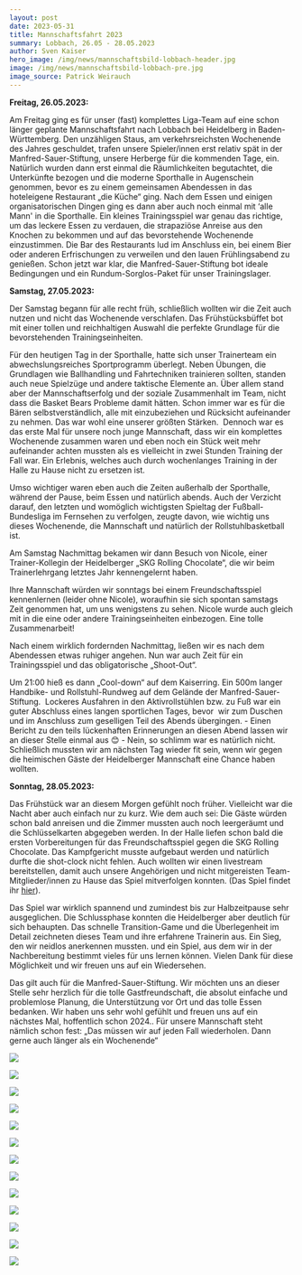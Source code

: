 ```yaml
---
layout: post
date: 2023-05-31
title: Mannschaftsfahrt 2023
summary: Lobbach, 26.05 - 28.05.2023
author: Sven Kaiser
hero_image: /img/news/mannschaftsbild-lobbach-header.jpg
image: /img/news/mannschaftsbild-lobbach-pre.jpg
image_source: Patrick Weirauch
---
```

**Freitag, 26.05.2023:**

Am Freitag ging es für unser (fast) komplettes Liga-Team auf eine schon länger geplante Mannschaftsfahrt nach Lobbach bei Heidelberg in Baden-Württemberg. Den unzähligen Staus, am verkehrsreichsten Wochenende des Jahres geschuldet, trafen unsere Spieler/innen erst relativ spät in der Manfred-Sauer-Stiftung, unsere Herberge für die kommenden Tage, ein. Natürlich wurden dann erst einmal die Räumlichkeiten begutachtet, die Unterkünfte bezogen und die moderne Sporthalle in Augenschein genommen, bevor es zu einem gemeinsamen Abendessen in das hoteleigene Restaurant „die Küche“ ging. Nach dem Essen und einigen organisatorischen Dingen ging es dann aber auch noch einmal mit ‘alle Mann' in die Sporthalle. Ein kleines Trainingsspiel war genau das richtige, um das leckere Essen zu verdauen, die strapaziöse Anreise aus den Knochen zu bekommen und auf das bevorstehende Wochenende einzustimmen. Die Bar des Restaurants lud im Anschluss ein, bei einem Bier oder anderen Erfrischungen zu verweilen und den lauen Frühlingsabend zu genießen. Schon jetzt war klar, die Manfred-Sauer-Stiftung bot ideale Bedingungen und ein Rundum-Sorglos-Paket für unser Trainingslager.

**Samstag, 27.05.2023:**

Der Samstag begann für alle recht früh, schließlich wollten wir die Zeit auch nutzen und nicht das Wochenende verschlafen. Das Frühstücksbüffet bot mit einer tollen und reichhaltigen Auswahl die perfekte Grundlage für die bevorstehenden Trainingseinheiten.

Für den heutigen Tag in der Sporthalle, hatte sich unser Trainerteam ein abwechslungsreiches Sportprogramm überlegt. Neben Übungen, die Grundlagen wie Ballhandling und Fahrtechniken trainieren sollten, standen auch neue Spielzüge und andere taktische Elemente an. Über allem stand aber der Mannschaftserfolg und der soziale Zusammenhalt im Team, nicht dass die Basket Bears Probleme damit hätten. Schon immer war es für die Bären selbstverständlich, alle mit einzubeziehen und Rücksicht aufeinander zu nehmen. Das war wohl eine unserer größten Stärken.  Dennoch war es das erste Mal für unsere noch junge Mannschaft, dass wir ein komplettes Wochenende zusammen waren und eben noch ein Stück weit mehr aufeinander achten mussten als es vielleicht in zwei Stunden Training der Fall war. Ein Erlebnis, welches auch durch wochenlanges Training in der Halle zu Hause nicht zu ersetzen ist.

Umso wichtiger waren eben auch die Zeiten außerhalb der Sporthalle, während der Pause, beim Essen und natürlich abends. Auch der Verzicht darauf, den letzten und womöglich wichtigsten Spieltag der Fußball-Bundesliga im Fernsehen zu verfolgen, zeugte davon, wie wichtig uns dieses Wochenende, die Mannschaft und natürlich der Rollstuhlbasketball ist.

Am Samstag Nachmittag bekamen wir dann Besuch von Nicole, einer Trainer-Kollegin der Heidelberger „SKG Rolling Chocolate“, die wir beim Trainerlehrgang letztes Jahr kennengelernt haben.

Ihre Mannschaft würden wir sonntags bei einem Freundschaftsspiel kennenlernen (leider ohne Nicole), woraufhin sie sich spontan samstags Zeit genommen hat, um uns wenigstens zu sehen. Nicole wurde auch gleich mit in die eine oder andere Trainingseinheiten einbezogen. Eine tolle Zusammenarbeit!

Nach einem wirklich fordernden Nachmittag, ließen wir es nach dem Abendessen etwas ruhiger angehen. Nun war auch Zeit für ein Trainingsspiel und das obligatorische „Shoot-Out“.

Um 21:00 hieß es dann „Cool-down“ auf dem Kaiserring. Ein 500m langer Handbike- und Rollstuhl-Rundweg auf dem Gelände der Manfred-Sauer-Stiftung.  Lockeres Ausfahren in den Aktivrollstühlen bzw. zu Fuß war ein guter Abschluss eines langen sportlichen Tages, bevor  wir zum Duschen und im Anschluss zum geselligen Teil des Abends übergingen. - Einen Bericht zu den teils lückenhaften Erinnerungen an diesen Abend lassen wir an dieser Stelle einmal aus 😊 - Nein, so schlimm war es natürlich nicht. Schließlich mussten wir am nächsten Tag wieder fit sein, wenn wir gegen die heimischen Gäste der Heidelberger Mannschaft eine Chance haben wollten. 

**Sonntag, 28.05.2023:**

Das Frühstück war an diesem Morgen gefühlt noch früher. Vielleicht war die Nacht aber auch einfach nur zu kurz. Wie dem auch sei: Die Gäste würden schon bald anreisen und die Zimmer mussten auch noch leergeräumt und die Schlüsselkarten abgegeben werden. In der Halle liefen schon bald die ersten Vorbereitungen für das Freundschaftsspiel gegen die SKG Rolling Chocolate. Das Kampfgericht musste aufgebaut werden und natürlich durfte die shot-clock nicht fehlen. Auch wollten wir einen livestream bereitstellen, damit auch unsere Angehörigen und nicht mitgereisten Team-Mitglieder/innen zu Hause das Spiel mitverfolgen konnten. (Das Spiel findet ihr [hier](https://fb.watch/kTianr3HuW/)).

Das Spiel war wirklich spannend und zumindest bis zur Halbzeitpause sehr ausgeglichen. Die Schlussphase konnten die Heidelberger aber deutlich für sich behaupten. Das schnelle Transition-Game und die Überlegenheit im Detail zeichneten dieses Team und ihre erfahrene Trainerin aus. Ein Sieg, den wir neidlos anerkennen mussten. und ein Spiel, aus dem wir in der Nachbereitung bestimmt vieles für uns lernen können. Vielen Dank für diese Möglichkeit und wir freuen uns auf ein Wiedersehen.

Das gilt auch für die Manfred-Sauer-Stiftung. Wir möchten uns an dieser Stelle sehr herzlich für die tolle Gastfreundschaft, die absolut einfache und problemlose Planung, die Unterstützung vor Ort und das tolle Essen bedanken. Wir haben uns sehr wohl gefühlt und freuen uns auf ein nächstes Mal, hoffentlich schon 2024.. Für unsere Mannschaft steht nämlich schon fest: „Das müssen wir auf jeden Fall wiederholen. Dann gerne auch länger als ein Wochenende“

![](/img/news/20230526-_dsc5551.jpg)

![](/img/news/20230526-_dsc5129.jpg)

![](/img/news/20230526-_dsc5576.jpg)

![](/img/news/20230526-_dsc6051.jpg)

![](/img/news/20230527-_dsc6791.jpg)

![](/img/news/20230527-_dsc6480.jpg)

![](/img/news/20230528-_dsc8106-2-.jpg)

![](/img/news/20230527-_dsc6840.jpg)

![](/img/news/20230527-_dsc6942.jpg)

![](/img/news/20230527-_dsc6959.jpg)

![](/img/news/20230528-_dsc7637.jpg)

![](/img/news/20230528-_dsc7805.jpg)

![](/img/news/20230528-_dsc7951.jpg)
